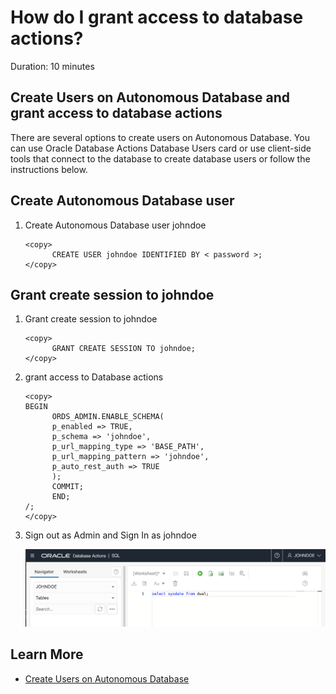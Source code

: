 # How do I grant access to database actions?
Duration: 10 minutes

##  Create Users on Autonomous Database and grant access to database actions

There are several options to create users on Autonomous Database. You can use Oracle Database Actions Database Users card or use client-side tools that connect to the database to create database users or follow the instructions below. 

## Create Autonomous Database user

1. Create Autonomous Database user johndoe 

      ```
      <copy> 
            CREATE USER johndoe IDENTIFIED BY < password >; 
      </copy>
      ```
## Grant create session to johndoe

1. Grant create session to johndoe

      ```
      <copy> 
            GRANT CREATE SESSION TO johndoe;  
      </copy>
      ```      

2. grant access to Database actions 
      ```
      <copy>
      BEGIN
            ORDS_ADMIN.ENABLE_SCHEMA(
            p_enabled => TRUE,
            p_schema => 'johndoe',
            p_url_mapping_type => 'BASE_PATH',
            p_url_mapping_pattern => 'johndoe',
            p_auto_rest_auth => TRUE
            );
            COMMIT;
            END;
      /;
      </copy>
      ```

3. Sign out as Admin and Sign In as johndoe

      ![Database Actions](images/database-actions.png "Database Actions")
      

## Learn More

* [Create Users on Autonomous Database](https://docs.oracle.com/en/cloud/paas/autonomous-database/adbsa/manage-users-create.html)
